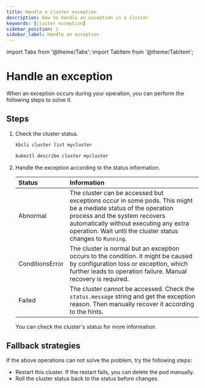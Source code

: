 ```yaml
---
title: Handle a cluster exception
description: How to handle an exception in a cluster
keywords: [cluster exception]
sidebar_position: 1
sidebar_label: Handle an exception
---
```


import Tabs from '@theme/Tabs';
import TabItem from '@theme/TabItem';

# Handle an exception

When an exception occurs during your operation, you can perform the following steps to solve it.

## Steps

1. Check the cluster status.

   <Tabs>

   <TabItem value="kbcli" label="kbcli" default>

   ```bash
   kbcli cluster list mycluster
   ```

   </TabItem>

   <TabItem value="kubectl" label="kubectl">

    ```bash
    kubectl describe cluster mycluster
    ```

   </TabItem>

   </Tabs>

2. Handle the exception according to the status information.

    | **Status**       | **Information** |
    | :---             | :---            |
    | Abnormal         | The cluster can be accessed but exceptions occur in some pods. This might be a mediate status of the operation process and the system recovers automatically without executing any extra operation. Wait until the cluster status changes to `Running`. |
    | ConditionsError  | The cluster is normal but an exception occurs to the condition. It might be caused by configuration loss or exception, which further leads to operation failure. Manual recovery is required. |
    | Failed | The cluster cannot be accessed. Check the `status.message` string and get the exception reason. Then manually recover it according to the hints. |

    You can check the cluster's status for more information.

## Fallback strategies

If the above operations can not solve the problem, try the following steps:

- Restart this cluster. If the restart fails, you can delete the pod manually.
- Roll the cluster status back to the status before changes.

